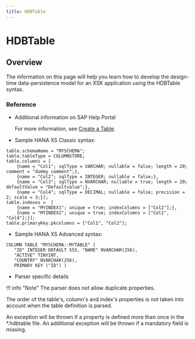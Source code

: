 ```yaml
---
title: HDBTable
---
```


HDBTable
===

## Overview

The information on this page will help you learn how to develop the design-time data-persistence model for an XSK application using the HDBTable syntax.

### Reference

* Additional information on SAP Help Portal

  For more information, see [Create a Table](https://help.sap.com/viewer/cc2b23beaa3344aebffa2f6e717df049/2.0.03/en-US/89cbf999e6004be3a5324b8f9ef0c53f.html).

* Sample HANA XS Classic syntax:

```
table.schemaName = "MYSCHEMA";
table.tableType = COLUMNSTORE;
table.columns = [
	{name = "Col1"; sqlType = VARCHAR; nullable = false; length = 20; comment = "dummy comment";},
	{name = "Col2"; sqlType = INTEGER; nullable = false;},
	{name = "Col3"; sqlType = NVARCHAR; nullable = true; length = 20; defaultValue = "Defaultvalue";},
	{name = "Col4"; sqlType = DECIMAL; nullable = false; precision = 2; scale = 3;}];
table.indexes =  [
	{name = "MYINDEX1"; unique = true; indexColumns = ["Col2"];},
	{name = "MYINDEX2"; unique = true; indexColumns = ["Col1", "Col4"];}];
table.primaryKey.pkcolumns = ["Col1", "Col2"];
```

* Sample HANA XS Advanced syntax:
```
COLUMN TABLE "MYSCHEMA::MYTABLE" ( 
   "ID" INTEGER DEFAULT 555, "NAME" NVARCHAR(256),
   "ACTIVE" TINYINT,
   "COUNTRY" NVARCHAR(256),
   PRIMARY KEY ("ID") )
```

* Parser specific details

!!! info "Note"
	The parser does not allow duplicate properties.

The order of the table's, column's and index's properties is not taken into account when the table definition is parsed. 

An exception will be thrown if a property is defined more than once in the *.hdbtable file. An additional exception will be thrown if a mandatory field is missing.
